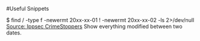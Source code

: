 #Useful Snippets

$ find / -type f -newermt 20xx-xx-01 ! -newermt 20xx-xx-02 -ls 2>/dev/null
[Source: Ippsec CrimeStoppers](https://www.youtube.com/watch?v=bgKth1K44QA)
Show everything modified between two dates.
